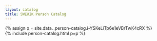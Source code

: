 ```yaml
---
layout: catalog
title: SWERIK Person Catalog
---
```

{% assign p = site.data._person-catalog.i-YSKeLiTp6e1eVBrTwK4cRX %}
{% include person-catalog.html p=p %}

